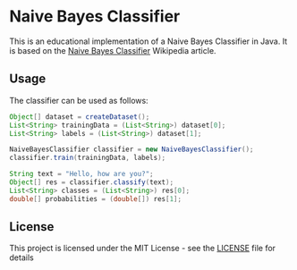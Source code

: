 # Naive Bayes Classifier

This is an educational implementation of a Naive Bayes Classifier in Java. It is based on the [Naive Bayes Classifier](https://en.wikipedia.org/wiki/Naive_Bayes_classifier) Wikipedia article.

## Usage

The classifier can be used as follows:

```java
Object[] dataset = createDataset();
List<String> trainingData = (List<String>) dataset[0];
List<String> labels = (List<String>) dataset[1];

NaiveBayesClassifier classifier = new NaiveBayesClassifier();
classifier.train(trainingData, labels);

String text = "Hello, how are you?";
Object[] res = classifier.classify(text);
List<String> classes = (List<String>) res[0];
double[] probabilities = (double[]) res[1];
```

## License

This project is licensed under the MIT License - see the [LICENSE](./LICENSE) file for details
